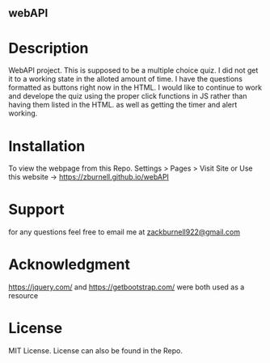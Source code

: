 ## webAPI

# Description
WebAPI project. This is supposed to be a multiple choice quiz. I did not get it to a working state in the alloted amount of time. I have the questions formatted as buttons right now in the HTML. I would like to continue to work and develope the quiz using the proper click functions in JS rather than having them listed in the HTML. as well as getting the timer and alert working.

# Installation
To view the webpage from this Repo. Settings > Pages > Visit Site or Use this website -> https://zburnell.github.io/webAPI

# Support
for any questions feel free to email me at zackburnell922@gmail.com

# Acknowledgment
https://jquery.com/ and https://getbootstrap.com/ were both used as a resource

# License
MIT License. License can also be found in the Repo.  